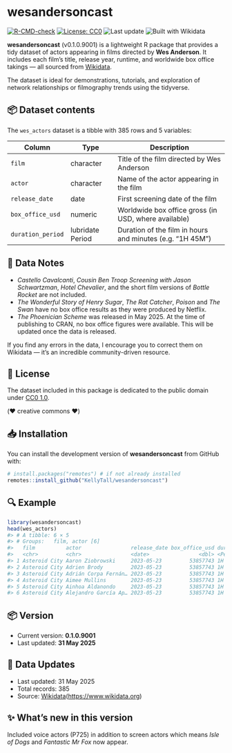 
<!-- README.md is generated from README.Rmd. Please edit that file -->

# wesandersoncast

<!-- badges: start -->

[![R-CMD-check](https://github.com/KellyTall/wesandersoncast/actions/workflows/R-CMD-check.yaml/badge.svg)](https://github.com/KellyTall/wesandersoncast/actions/workflows/R-CMD-check.yaml)
[![License:
CC0](https://img.shields.io/badge/License-CC0%201.0-lightgrey.svg)](https://creativecommons.org/publicdomain/zero/1.0/)
![Last update](https://img.shields.io/badge/updated-May_2025-blue)
![Built with
Wikidata](https://img.shields.io/badge/Built%20with-Wikidata-informational?logo=wikidata&logoColor=white&color=brightgreen)

<!-- badges: end -->

**wesandersoncast** (v0.1.0.9001) is a lightweight R package that
provides a tidy dataset of actors appearing in films directed by **Wes
Anderson**. It includes each film’s title, release year, runtime, and
worldwide box office takings — all sourced from
[Wikidata](https://www.wikidata.org/wiki/Wikidata:Main_Page).

The dataset is ideal for demonstrations, tutorials, and exploration of
network relationships or filmography trends using the tidyverse.

## 📦 Dataset contents

The `wes_actors` dataset is a tibble with 385 rows and 5 variables:

| Column | Type | Description |
|----|----|----|
| `film` | character | Title of the film directed by Wes Anderson |
| `actor` | character | Name of the actor appearing in the film |
| `release_date` | date | First screening date of the film |
| `box_office_usd` | numeric | Worldwide box office gross (in USD, where available) |
| `duration_period` | lubridate Period | Duration of the film in hours and minutes (e.g. “1H 45M”) |

## 📝 Data Notes

- *Castello Cavalcanti*, *Cousin Ben Troop Screening with Jason
  Schwartzman*, *Hotel Chevalier*, and the short film versions of
  *Bottle Rocket* are not included.
- *The Wonderful Story of Henry Sugar*, *The Rat Catcher*, *Poison* and
  *The Swan* have no box office results as they were produced by
  Netflix.
- *The Phoenician Scheme* was released in May 2025. At the time of
  publishing to CRAN, no box office figures were available. This will be
  updated once the data is released.

If you find any errors in the data, I encourage you to correct them on
Wikidata — it’s an incredible community-driven resource.

## 📜 License

The dataset included in this package is dedicated to the public domain
under [CC0 1.0](https://creativecommons.org/publicdomain/zero/1.0/).

(❤️ creative commons ❤️)

## 📥 Installation

You can install the development version of **wesandersoncast** from
GitHub with:

``` r
# install.packages("remotes") # if not already installed
remotes::install_github("KellyTall/wesandersoncast")
```

## 🔍 Example

``` r
library(wesandersoncast)
head(wes_actors)
#> # A tibble: 6 × 5
#> # Groups:   film, actor [6]
#>   film          actor                release_date box_office_usd duration_period
#>   <chr>         <chr>                <date>                <dbl> <Period>       
#> 1 Asteroid City Aaron Ziobrowski     2023-05-23         53857743 1H 45M 0S      
#> 2 Asteroid City Adrien Brody         2023-05-23         53857743 1H 45M 0S      
#> 3 Asteroid City Adrián Corpa Fernán… 2023-05-23         53857743 1H 45M 0S      
#> 4 Asteroid City Aimee Mullins        2023-05-23         53857743 1H 45M 0S      
#> 5 Asteroid City Ainhoa Aldanondo     2023-05-23         53857743 1H 45M 0S      
#> 6 Asteroid City Alejandro García Ap… 2023-05-23         53857743 1H 45M 0S
```

## 📦 Version

- Current version: **0.1.0.9001**
- Last updated: **31 May 2025**

## 📅 Data Updates

- Last updated: 31 May 2025
- Total records: 385
- Source:
  [Wikidata](%5Bhttps://www.wikidata.org)(<https://www.wikidata.org>)

## ✨ What’s new in this version

Included voice actors (P725) in addition to screen actors which means
*Isle of Dogs* and *Fantastic Mr Fox* now appear.
